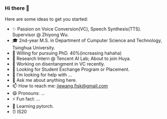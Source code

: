 ### Hi there 👋

<!--
**inconnu11/inconnu11** is a ✨ _special_ ✨ repository because its `README.md` (this file) appears on your GitHub profile.-->

Here are some ideas to get you started:

- :sparkles: Passion on Voice Conversion(VC), Speech Synthesis(TTS). Supervisor @ Zhiyong Wu.
- :mortar_board: 2nd-year M.S. in Department of Cumputer Science and Technology, Tsinghua University.
- :battery: Willing for pursuing PhD. 40%(increasing hahaha)
- :briefcase: Research Intern @ Tencent AI Lab; About to join Huya.
- 🔭 Working on disentangment in VC recently.
- :satellite: Looking for Student Exchange Program or Placement.
- 🤔 I’m looking for help with ...
- 💬 Ask me about anything here.
- 📫 How to reach me: jiewang.fisk@gmail.com
- 😄 Pronouns: ...
- ⚡ Fun fact: ...
- 🌱 Learning pytorch.
- :alarm_clock: IS20



